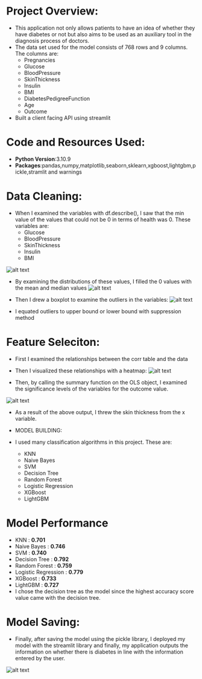 # Project Overview:
* This application not only allows patients to have an idea of whether they have diabetes or not but also aims to be used as an auxiliary tool in the diagnosis process of doctors.
* The data set used for the model consists of 768 rows and 9 columns. The columns are:
	* Pregnancies
	* Glucose
	* BloodPressure
	* SkinThickness
	* Insulin
	* BMI
	* DiabetesPedigreeFunction
	* Age
	* Outcome
* Built a client facing API using streamlit

# Code and Resources Used:
* **Python Version**:3.10.9
* **Packages**:pandas,numpy,matplotlib,seaborn,sklearn,xgboost,lightgbm,pickle,stramlit and warnings

# Data Cleaning:
* When I examined the variables with df.describe(), I saw that the min value of the values that could not be 0 in terms of health was 0. These variables are:
	* Glucose
	* BloodPressure
	* SkinThickness
	* Insulin
	* BMI


![alt text](https://github.com/gamzeaslan/diabetes_prediction_app/blob/main/describe.png "Describe")

* By examining the distributions of these values, I filled the 0 values with the mean and median values
![alt text](https://github.com/gamzeaslan/diabetes_prediction_app/blob/main/hist.png "Hist Graph")

* Then I drew a boxplot to examine the outliers in the variables:
![alt text](https://github.com/gamzeaslan/diabetes_prediction_app/blob/main/outlier.png "Outlier-Boxplot")

* I equated outliers to upper bound or lower bound with suppression method

# Feature Seleciton:
* First I examined the relationships between the corr table and the data
* Then I visualized these relationships with a heatmap:
![alt text](https://github.com/gamzeaslan/diabetes_prediction_app/blob/main/heatmap%20.png "Heatmap")

* Then, by calling the summary function on the OLS object, I examined the significance levels of the variables for the outcome value.

![alt text](https://github.com/gamzeaslan/diabetes_prediction_app/blob/main/summary.png "OLS summary")
* As a result of the above output, I threw the skin thickness from the x variable.

* MODEL BUILDING:
* I used many classification algorithms in this project. These are:
	* KNN
	* Naive Bayes
	* SVM
	* Decision Tree
	* Random Forest
	* Logistic Regression
	* XGBoost
	* LightGBM
# Model Performance 
* KNN : **0.701**
* Naive Bayes : **0.746**
* SVM : **0.740**
* Decision Tree : **0.792**
* Random Forest : **0.759**
* Logistic Regression : **0.779**
* XGBoost : **0.733**
* LightGBM : **0.727**
* I chose the decision tree as the model since the highest accuracy score value came with the decision tree.

# Model Saving:
* Finally, after saving the model using the pickle library, I deployed my model with the streamlit library and finally, my application outputs the information on whether there is diabetes in line with the information entered by the user.

![alt text](https://github.com/gamzeaslan/diabetes_prediction_app/blob/main/web.png "WEB")


